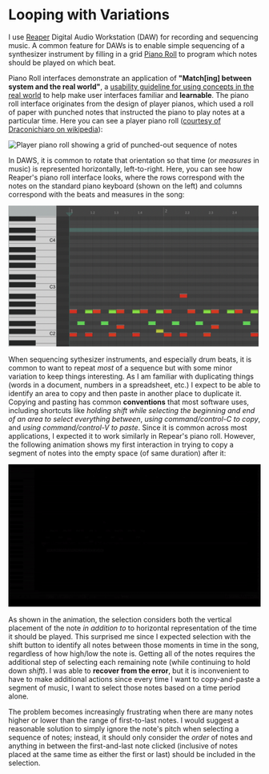 # Looping with Variations

I use [Reaper](https://reaper.fm/) Digital Audio Workstation (DAW) for recording and sequencing music. A common feature for DAWs is to enable simple sequencing of a synthesizer instrument by filling in a grid [Piano Roll](https://en.wikipedia.org/wiki/Piano_roll) to program which notes should be played on which beat.

Piano Roll interfaces demonstrate an application of **"Match[ing] between system and the real world"**, a [usability guideline for using concepts in the real world](https://www.nngroup.com/articles/ten-usability-heuristics/) to help make user interfaces familiar and **learnable**. The piano roll interface originates from the design of player pianos, which used a roll of paper with punched notes that instructed the piano to play notes at a particular time. Here you can see a player piano roll ([courtesy of Draconichiaro on wikipedia](https://en.wikipedia.org/wiki/Player_piano)):

<img alt="Player piano roll showing a grid of punched-out sequence of notes" src="https://upload.wikimedia.org/wikipedia/commons/thumb/d/d2/PlayerPianoRoll.jpg/1920px-PlayerPianoRoll.jpg" style="width:500px;"/>

In DAWS, it is common to rotate that orientation so that time (or *measures* in music) is represented horizontally, left-to-right. Here, you can see how Reaper's piano roll interface looks, where the rows correspond with the notes on the standard piano keyboard (shown on the left) and columns correspond with the beats and measures in the song:

<img alt="Piano roll interface with a grid so x-axis is the time of the beat and y-axis is the note frequency" src="../assets/pianoroll.png" style="width:500px;"/>

When sequencing sythesizer instruments, and especially drum beats, it is common to want to repeat *most* of a sequence but with some minor variation to keep things interesting. As I am familiar with duplicating things (words in a document, numbers in a spreadsheet, etc.) I expect to be able to identify an area to copy and then paste in another place to duplicate it. Copying and pasting has common **conventions** that most software uses, including shortcuts like *holding shift while selecting the beginning and end of an area to select everything between*, *using command/control-C to copy*, and *using command/control-V to paste*. Since it is common across most applications, I expected it to work similarly in Repear's piano roll. However, the following animation shows my first interaction in trying to copy a segment of notes into the empty space (of same duration) after it:

<img alt="Selecting the first note and then the last note selects most notes, but not the upper-most (vertical) note, which requires additional actions" src="../assets/shift-right.gif" style="width=500px;"/>

As shown in the animation, the selection considers both the vertical placement of the note *in addition to* to horizontal representation of the time it should be played. This surprised me since I expected selection with the shift button to identify all notes between those moments in time in the song, regardless of how high/low the note is. Getting all of the notes requires the additional step of selecting each remaining note (while continuing to hold down *shift*). I was able to **recover from the error**, but it is inconvenient to have to make additional actions since every time I want to copy-and-paste a segment of music, I want to select those notes based on a time period alone. 

The problem becomes increasingly frustrating when there are many notes higher or lower than the range of first-to-last notes. I would suggest a reasonable solution to simply ignore the note's pitch when selecting a sequence of notes; instead, it should only consider the *order* of notes and anything in between the first-and-last note clicked (inclusive of notes placed at the same time as either the first or last) should be included in the selection.


